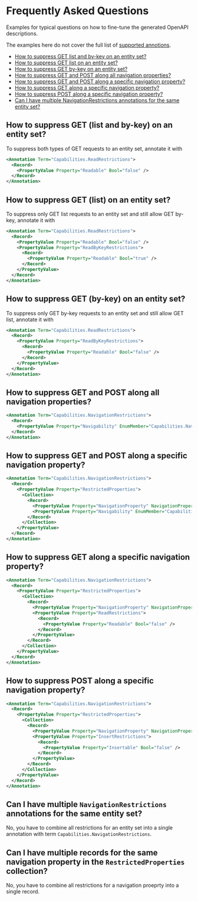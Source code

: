 # Frequently Asked Questions

Examples for typical questions on how to fine-tune the generated OpenAPI descriptions.

The examples here do not cover the full list of [supported annotions](Annotations.md).

<!-- TOC depthfrom:2 -->

- [How to suppress GET list and by-key on an entity set?](#how-to-suppress-get-list-and-by-key-on-an-entity-set)
- [How to suppress GET list on an entity set?](#how-to-suppress-get-list-on-an-entity-set)
- [How to suppress GET by-key on an entity set?](#how-to-suppress-get-by-key-on-an-entity-set)
- [How to suppress GET and POST along all navigation properties?](#how-to-suppress-get-and-post-along-all-navigation-properties)
- [How to suppress GET and POST along a specific navigation property?](#how-to-suppress-get-and-post-along-a-specific-navigation-property)
- [How to suppress GET along a specific navigation property?](#how-to-suppress-get-along-a-specific-navigation-property)
- [How to suppress POST along a specific navigation property?](#how-to-suppress-post-along-a-specific-navigation-property)
- [Can I have multiple NavigationRestrictions annotations for the same entity set?](#can-i-have-multiple-navigationrestrictions-annotations-for-the-same-entity-set)

<!-- /TOC -->

## How to suppress GET (list and by-key) on an entity set?

To suppress both types of GET requests to an entity set, annotate it with

```xml
<Annotation Term="Capabilities.ReadRestrictions">
  <Record>
    <PropertyValue Property="Readable" Bool="false" />
  </Record>
</Annotation>
```

## How to suppress GET (list) on an entity set?

To suppress only GET list requests to an entity set and still allow GET by-key, annotate it with

```xml
<Annotation Term="Capabilities.ReadRestrictions">
  <Record>
    <PropertyValue Property="Readable" Bool="false" />
    <PropertyValue Property="ReadByKeyRestrictions">
      <Record>
        <PropertyValue Property="Readable" Bool="true" />
      </Record>
    </PropertyValue>
  </Record>
</Annotation>
```

## How to suppress GET (by-key) on an entity set?

To suppress only GET by-key requests to an entity set and still allow GET list, annotate it with

```xml
<Annotation Term="Capabilities.ReadRestrictions">
  <Record>
    <PropertyValue Property="ReadByKeyRestrictions">
      <Record>
        <PropertyValue Property="Readable" Bool="false" />
      </Record>
    </PropertyValue>
  </Record>
</Annotation>
```

## How to suppress GET and POST along all navigation properties?

```xml
<Annotation Term="Capabilities.NavigationRestrictions">
  <Record>
    <PropertyValue Property="Navigability" EnumMember="Capabilities.NavigationType/None" />
  </Record>
</Annotation>
```

## How to suppress GET and POST along a specific navigation property?

```xml
<Annotation Term="Capabilities.NavigationRestrictions">
  <Record>
    <PropertyValue Property="RestrictedProperties">
      <Collection>
        <Record>
          <PropertyValue Property="NavigationProperty" NavigationPropertyPath="Foo" />
          <PropertyValue Property="Navigability" EnumMember="Capabilities.NavigationType/None" />
        </Record>
      </Collection>
    </PropertyValue>
  </Record>
</Annotation>
```

## How to suppress GET along a specific navigation property?

```xml
<Annotation Term="Capabilities.NavigationRestrictions">
  <Record>
    <PropertyValue Property="RestrictedProperties">
      <Collection>
        <Record>
          <PropertyValue Property="NavigationProperty" NavigationPropertyPath="Foo" />
          <PropertyValue Property="ReadRestrictions">
            <Record>
              <PropertyValue Property="Readable" Bool="false" />
            </Record>
          </PropertyValue>
        </Record>
      </Collection>
    </PropertyValue>
  </Record>
</Annotation>
```

## How to suppress POST along a specific navigation property?

```xml
<Annotation Term="Capabilities.NavigationRestrictions">
  <Record>
    <PropertyValue Property="RestrictedProperties">
      <Collection>
        <Record>
          <PropertyValue Property="NavigationProperty" NavigationPropertyPath="Foo" />
          <PropertyValue Property="InsertRestrictions">
            <Record>
              <PropertyValue Property="Insertable" Bool="false" />
            </Record>
          </PropertyValue>
        </Record>
      </Collection>
    </PropertyValue>
  </Record>
</Annotation>
```

## Can I have multiple `NavigationRestrictions` annotations for the same entity set?

No, you have to combine all restrictions for an entity set into a single annotation with term `Capabilities.NavigationRestrictions`.


## Can I have multiple records for the same navigation property in the `RestrictedProperties` collection?

No, you have to combine all restrictions for a navigation proeprty into a single record.
